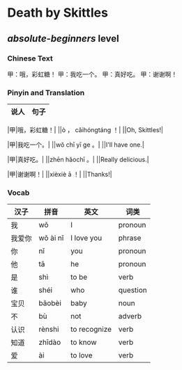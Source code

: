 # Death by Skittles
## *absolute-beginners* level

### Chinese Text
甲：哦，彩虹糖！
甲：我吃一个。
甲：真好吃。
甲：谢谢啊！

### Pinyin and Translation
|说人|句子|
|----|----|

|甲|哦，彩虹糖！|
||ò ， cǎihóngtáng ！|
||Oh, Skittles!|

|甲|我吃一个。|
||wǒ chī yī ge 。|
||I'll have one.|

|甲|真好吃。|
||zhēn hǎochī 。|
||Really delicious.|

|甲|谢谢啊！|
||xièxiè ā ！|
||Thanks!|
### Vocab
|汉子|拼音|英文|词类|
|----|----|----|----|
|我|wǒ|I|pronoun|
|我爱你|wǒ ài nǐ|I love you|phrase|
|你|nǐ|you|pronoun|
|他|tā|he|pronoun|
|是|shì|to be|verb|
|谁|shéi|who|question|
|宝贝|bǎobèi|baby|noun|
|不|bù|not|adverb|
|认识|rènshi|to recognize|verb|
|知道|zhīdào|to know|verb|
|爱|ài|to love|verb|